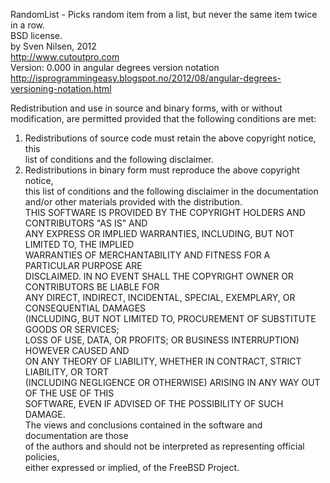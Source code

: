 RandomList - Picks random item from a list, but never the same item twice in a row.  
BSD license.  
by Sven Nilsen, 2012  
http://www.cutoutpro.com  
Version: 0.000 in angular degrees version notation  
http://isprogrammingeasy.blogspot.no/2012/08/angular-degrees-versioning-notation.html  

Redistribution and use in source and binary forms, with or without  
modification, are permitted provided that the following conditions are met:  
1. Redistributions of source code must retain the above copyright notice, this  
list of conditions and the following disclaimer.  
2. Redistributions in binary form must reproduce the above copyright notice,  
this list of conditions and the following disclaimer in the documentation  
and/or other materials provided with the distribution.  
THIS SOFTWARE IS PROVIDED BY THE COPYRIGHT HOLDERS AND CONTRIBUTORS "AS IS" AND  
ANY EXPRESS OR IMPLIED WARRANTIES, INCLUDING, BUT NOT LIMITED TO, THE IMPLIED  
WARRANTIES OF MERCHANTABILITY AND FITNESS FOR A PARTICULAR PURPOSE ARE  
DISCLAIMED. IN NO EVENT SHALL THE COPYRIGHT OWNER OR CONTRIBUTORS BE LIABLE FOR  
ANY DIRECT, INDIRECT, INCIDENTAL, SPECIAL, EXEMPLARY, OR CONSEQUENTIAL DAMAGES  
(INCLUDING, BUT NOT LIMITED TO, PROCUREMENT OF SUBSTITUTE GOODS OR SERVICES;  
LOSS OF USE, DATA, OR PROFITS; OR BUSINESS INTERRUPTION) HOWEVER CAUSED AND  
ON ANY THEORY OF LIABILITY, WHETHER IN CONTRACT, STRICT LIABILITY, OR TORT  
(INCLUDING NEGLIGENCE OR OTHERWISE) ARISING IN ANY WAY OUT OF THE USE OF THIS  
SOFTWARE, EVEN IF ADVISED OF THE POSSIBILITY OF SUCH DAMAGE.  
The views and conclusions contained in the software and documentation are those  
of the authors and should not be interpreted as representing official policies,  
either expressed or implied, of the FreeBSD Project.  
